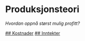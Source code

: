 # Produksjonsteori

_Hvordan oppnå størst mulig profitt?_

[## Kostnader](Kostnader)
[## Inntekter](Inntekter)
